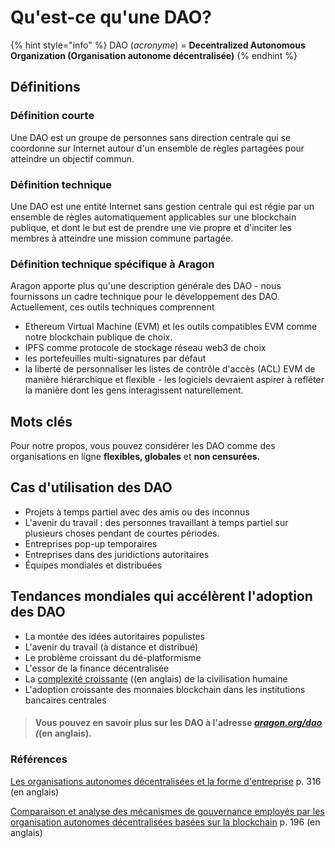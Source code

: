 # Qu'est-ce qu'une DAO?

{% hint style="info" %}
DAO (_acronyme_) = **Decentralized Autonomous Organization (Organisation autonome décentralisée)**
{% endhint %}

## Définitions

### Définition courte

Une DAO est un groupe de personnes sans direction centrale qui se coordonne sur Internet autour d'un ensemble de règles partagées pour atteindre un objectif commun.

### Définition technique

Une DAO est une entité Internet sans gestion centrale qui est régie par un ensemble de règles automatiquement applicables sur une blockchain publique, et dont le but est de prendre une vie propre et d'inciter les membres à atteindre une mission commune partagée.

### Définition technique spécifique à Aragon

Aragon apporte plus qu'une description générale des DAO - nous fournissons un cadre technique pour le développement des DAO. Actuellement, ces outils techniques comprennent

* Ethereum Virtual Machine (EVM) et les outils compatibles EVM comme notre blockchain publique de choix.
* IPFS comme protocole de stockage réseau web3 de choix
* les portefeuilles multi-signatures par défaut
* la liberté de personnaliser les listes de contrôle d'accès (ACL) EVM de manière hiérarchique et flexible - les logiciels devraient aspirer à refléter la manière dont les gens interagissent naturellement.

## Mots clés

Pour notre propos, vous pouvez considérer les DAO comme des organisations en ligne **flexibles, globales** et **non censurées.**

## Cas d'utilisation des DAO

* Projets à temps partiel avec des amis ou des inconnus
* L'avenir du travail : des personnes travaillant à temps partiel sur plusieurs choses pendant de courtes périodes.
* Entreprises pop-up temporaires
* Entreprises dans des juridictions autoritaires
* Équipes mondiales et distribuées

## Tendances mondiales qui accélèrent l'adoption des DAO

* La montée des idées autoritaires populistes
* L'avenir du travail (à distance et distribué)
* Le problème croissant du dé-platformisme
* L'essor de la finance décentralisée
* La [complexité croissante](https://necsi.edu/complexity-rising-from-human-beings-to-human-civilization-a-complexity-profile) ((en anglais) de la civilisation humaine
* L'adoption croissante des monnaies blockchain dans les institutions bancaires centrales

> #### Vous pouvez en savoir plus sur les DAO à l'adresse [_aragon.org/dao_](https://aragon.org/dao) _(_(en anglais)_._

### Références

[Les organisations autonomes décentralisées et la forme d'entreprise](https://doi.org/10.26686/vuwlr.v51i2.6573) p. 316  (en anglais)

[Comparaison et analyse des mécanismes de gouvernance employés par les organisation autonomes décentralisées basées sur la blockchain](https://ieeexplore.ieee.org/document/8428782) p. 196  (en anglais)
